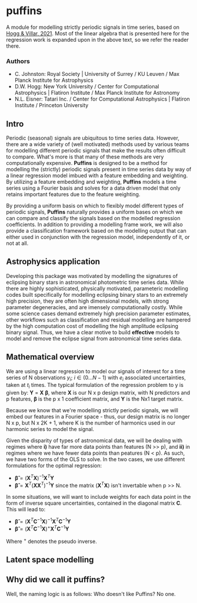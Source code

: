 # puffins
A module for modelling strictly periodic signals in time series, based on [Hogg & Villar, 2021](https://arxiv.org/abs/2101.07256). Most of the linear algebra that is presented here for the regression work is expanded upon in the above text, so we refer the reader there.


### Authors
 - C. Johnston: Royal Society | University of Surrey / KU Leuven / Max Planck Institute for Astrophysics
 - D.W. Hogg: New York University / Center for Computational Astrophysics | Flatiron Institute / Max Planck Institute for Astronomy
 - N.L. Eisner: Tatari Inc. / Center for Computational Astrophysics | Flatiron Institute / Princeton University


## Intro
Periodic (seasonal) signals are ubiquitous to time series data. However, there are a wide variety of (well motivated) methods used by various teams for modelling different periodic signals that make the results often difficult to compare. What's more is that many of these methods are very computationally expensive. __Puffins__ is designed to be a method for modelling the (strictly) periodic signals present in time series data by way of a linear regression model imbued with a feature embedding and weighting. By utilizing a feature embedding and weighting, __Puffins__ models a time series using a Fourier basis and solves for a data driven model that only retains important features due to the feature weighting. 

By providing a uniform basis on which to flexibly model different types of periodic signals, __Puffins__ naturally provides a uniform bases on which we can compare and classify the signals based on the modelled regression coefficients. In addition to providing a modelling frame work, we will also provide a classification framework based on the modelling output that can either used in conjunction with the regression model, independently of it, or not at all.


## Astrophysics application
Developing this package was motivated by modelling the signatures of eclipsing binary stars in astronomical photometric time series data. While there are highly sophisticated, physically motivated, parameteric modelling codes built specifically for modelling eclipsing binary stars to an extremely high precision, they are often high dimensional models, with strong parameter degeneracies, and are imensely computationally costly. While some science cases demand extremely high precision parameter estimates, other workflows such as classification and residual modelling are hampered by the high computation cost of modelling the high amplitude eclipsing binary signal. Thus, we have a clear motive to build __effective__ models to model and remove the eclipse signal from astronomical time series data.


## Mathematical overview
We are using a linear regression to model our signals of interest for a time series of N observations $y_i$; $i\in (0...N-1)$ with $e_i$ associated uncertainties, taken at $t_i$ times. The typical formulation of the regression problem to y is given by:  __Y__ = __X__ __&beta;__, where __X__ is our N x p design matrix, with N predictors and p features, __&beta;__ is the p x 1 coefficient matrix, and __Y__ is the Nx1 target matrix.

Because we know that we're modelling strictly periodic signals, we will embed our features in a Fourier space - thus, our design matrix is no longer N x p, but N x 2K + 1, where K is the number of harmonics used in our harmonic series to model the signal.

Given the disparity of types of astronomical data, we will be dealing with regimes where __i)__ have far more data points than features (N >> p), and __ii)__ in regimes where we have fewer data points than peatures (N < p). As such, we have two forms of the OLS to solve. In the two cases, we use different formulations for the optimal regression:
 - $\mathbf{\hat{\beta}} = \left( \mathbf{X}^T \mathbf{X} \right)^{-1} \mathbf{X}^T \mathbf{Y}$
 - $\mathbf{\hat{\beta}} = \mathbf{X}^T \left( \mathbf{X} \mathbf{X}^T \right)^{-1} \mathbf{Y}$
since the matrix $\left( \mathbf{X}^T \mathbf{X} \right)$ isn't invertable when p >> N.
 
In some situations, we will want to include weights for each data point in the form of inverse square uncertainties, contained in the diagonal matrix __C__. This will lead to:
 - $\mathbf{\hat{\beta}} = \left( \mathbf{X}^T \mathbf{C}^{-1} \mathbf{X} \right)^{-1} \mathbf{X}^T \mathbf{C}^{-1} \mathbf{Y}$
 - $\mathbf{\hat{\beta}} = \left( \mathbf{X}^T \mathbf{C}^{-1} \mathbf{X} \right)^{+} \mathbf{X}^T \mathbf{C}^{-1} \mathbf{Y}$

 Where $^+$ denotes the pseudo inverse.

## Latent space modelling


## Why did we call it puffins?
Well, the naming logic is as follows: Who doesn't like Puffins? No one.